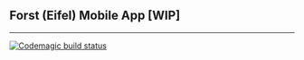 ## Forst (Eifel) Mobile App [WIP]
---
[![Codemagic build status](https://api.codemagic.io/apps/5f81bc039ccdab0b4f0f6a08/5f81bc039ccdab0b4f0f6a07/status_badge.svg)](https://codemagic.io/apps/5f81bc039ccdab0b4f0f6a08/5f81bc039ccdab0b4f0f6a07/latest_build)
